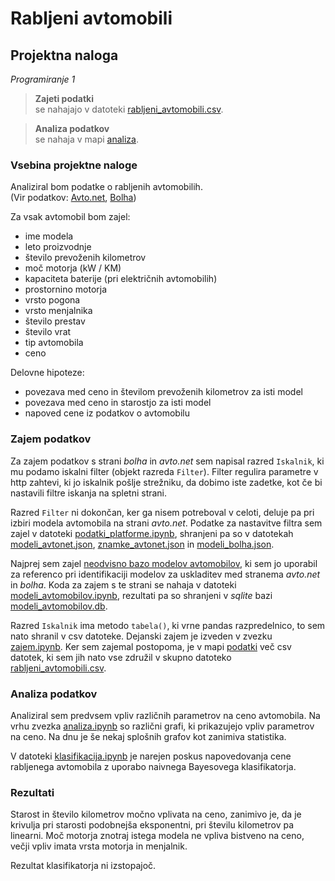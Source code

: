 # Rabljeni avtomobili
## Projektna naloga
*Programiranje 1*

> **Zajeti podatki**  
> se nahajajo v datoteki [rabljeni_avtomobili.csv](podatki/rabljeni_avtomobili.csv).

> **Analiza podatkov**  
> se nahaja v mapi [analiza](analiza).

### Vsebina projektne naloge
Analiziral bom podatke o rabljenih avtomobilih.  
(Vir podatkov: [Avto.net](https://www.avto.net), [Bolha](https://www.bolha.com))

Za vsak avtomobil bom zajel:
* ime modela
* leto proizvodnje
* število prevoženih kilometrov
* moč motorja (kW / KM)
* kapaciteta baterije (pri električnih avtomobilih)
* prostornino motorja
* vrsto pogona
* vrsto menjalnika
* število prestav
* število vrat
* tip avtomobila
* ceno

Delovne hipoteze:
* povezava med ceno in številom prevoženih kilometrov za isti model
* povezava med ceno in starostjo za isti model
* napoved cene iz podatkov o avtomobilu


### Zajem podatkov

Za zajem podatkov s strani *bolha* in *avto.net* sem napisal razred
`Iskalnik`, ki mu podamo iskalni filter (objekt razreda `Filter`).
Filter regulira parametre v http zahtevi, ki jo iskalnik pošlje
strežniku, da dobimo iste zadetke, kot če bi nastavili filtre iskanja
na spletni strani.

Razred `Filter` ni dokončan, ker ga nisem potreboval
v celoti, deluje pa pri izbiri modela avtomobila na strani *avto.net*. Podatke za nastavitve filtra sem
zajel v datoteki [podatki_platforme.ipynb](src/podatki_platforme.ipynb), shranjeni pa so v datotekah [modeli_avtonet.json](podatki/modeli_avtonet.json), [znamke_avtonet.json](podatki/znamke_avtonet.json) in [modeli_bolha.json](podatki/modeli_bolha.json).

Najprej sem zajel [neodvisno bazo modelov avtomobilov](https://www.autoevolution.com/cars/), ki sem jo uporabil za referenco pri
identifikaciji modelov za uskladitev med stranema *avto.net* in *bolha*.
Koda za zajem s te strani se nahaja v datoteki
[modeli_avtomobilov.ipynb](src/modeli_avtomobilov.ipynb), rezultati pa so shranjeni
v *sqlite* bazi [modeli_avtomobilov.db](podatki/modeli_avtomobilov.db).

Razred `Iskalnik` ima metodo `tabela()`, ki vrne pandas
razpredelnico, to sem nato shranil v csv datoteke.
Dejanski zajem je izveden v zvezku [zajem.ipynb](src/zajem.ipynb). Ker sem zajemal postopoma, je v mapi [podatki](podatki) več
csv datotek, ki sem jih nato vse združil v
skupno datoteko [rabljeni_avtomobili.csv](podatki/rabljeni_avtomobili.csv).

### Analiza podatkov

Analiziral sem predvsem vpliv različnih parametrov
na ceno avtomobila. Na vrhu zvezka [analiza.ipynb](analiza/analiza.ipynb) so različni grafi, ki prikazujejo vpliv parametrov na ceno. Na dnu je še nekaj splošnih grafov kot zanimiva statistika.

V datoteki [klasifikacija.ipynb](analiza/klasifikacija.ipynb) je narejen poskus napovedovanja cene
rabljenega avtomobila z uporabo naivnega Bayesovega klasifikatorja.

### Rezultati
Starost in število kilometrov močno vplivata na ceno, zanimivo je, da je krivulja pri starosti
podobnejša eksponentni, pri številu kilometrov pa linearni. Moč motorja znotraj istega modela
ne vpliva bistveno na ceno, večji vpliv imata vrsta motorja in menjalnik.

Rezultat klasifikatorja ni izstopajoč.
